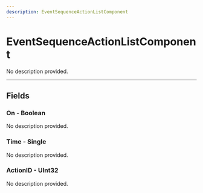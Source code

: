 ```yaml
---
description: EventSequenceActionListComponent
---
```


# EventSequenceActionListComponent

No description provided.

***

## Fields

### On - Boolean

No description provided.

### Time - Single

No description provided.

### ActionID - UInt32

No description provided.
